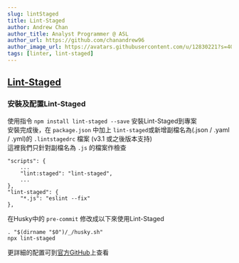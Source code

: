 ```yaml
---
slug: lintStaged
title: Lint-Staged  
author: Andrew Chan
author_title: Analyst Programmer @ ASL
author_url: https://github.com/chanandrew96
author_image_url: https://avatars.githubusercontent.com/u/12830221?s=400&v=4
tags: [linter, lint-staged]
---
```


## [Lint-Staged](https://github.com/okonet/lint-staged)  
### 安裝及配置Lint-Staged  
使用指令 ` npm install lint-staged --save ` 安裝Lint-Staged到專案  
安裝完成後，在 ` package.json ` 中加上 ` lint-staged `或新增副檔名為(.json / .yaml / .yml)的 ` .lintstagedrc ` 檔案 (v3.1 或之後版本支持)  
這裡我們只針對副檔名為 ` .js ` 的檔案作檢查  
```
"scripts": {
    ...
    "lint:staged": "lint-staged",
    ...
},
"lint-staged": {
    "*.js": "eslint --fix"
},
```  
在Husky中的 ` pre-commit ` 修改成以下來使用Lint-Staged  
```
. "$(dirname "$0")/_/husky.sh"
npx lint-staged
```
更詳細的配置可到[官方GitHub](https://github.com/okonet/lint-staged#configuration)上查看  
